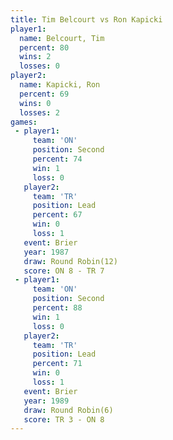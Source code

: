 ```yaml
---
title: Tim Belcourt vs Ron Kapicki
player1:             
  name: Belcourt, Tim
  percent: 80        
  wins: 2            
  losses: 0          
player2:             
  name: Kapicki, Ron 
  percent: 69        
  wins: 0            
  losses: 2          
games:
 - player1:          
     team: 'ON'      
     position: Second
     percent: 74     
     win: 1          
     loss: 0         
   player2:        
     team: 'TR'    
     position: Lead
     percent: 67   
     win: 0        
     loss: 1       
   event: Brier         
   year: 1987           
   draw: Round Robin(12)
   score: ON 8 - TR 7   
 - player1:          
     team: 'ON'      
     position: Second
     percent: 88     
     win: 1          
     loss: 0         
   player2:        
     team: 'TR'    
     position: Lead
     percent: 71   
     win: 0        
     loss: 1       
   event: Brier        
   year: 1989          
   draw: Round Robin(6)
   score: TR 3 - ON 8  
---
```

